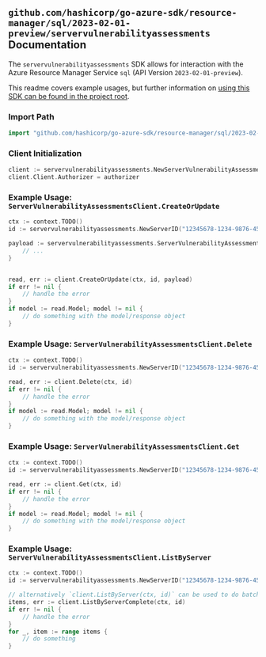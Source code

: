 
## `github.com/hashicorp/go-azure-sdk/resource-manager/sql/2023-02-01-preview/servervulnerabilityassessments` Documentation

The `servervulnerabilityassessments` SDK allows for interaction with the Azure Resource Manager Service `sql` (API Version `2023-02-01-preview`).

This readme covers example usages, but further information on [using this SDK can be found in the project root](https://github.com/hashicorp/go-azure-sdk/tree/main/docs).

### Import Path

```go
import "github.com/hashicorp/go-azure-sdk/resource-manager/sql/2023-02-01-preview/servervulnerabilityassessments"
```


### Client Initialization

```go
client := servervulnerabilityassessments.NewServerVulnerabilityAssessmentsClientWithBaseURI("https://management.azure.com")
client.Client.Authorizer = authorizer
```


### Example Usage: `ServerVulnerabilityAssessmentsClient.CreateOrUpdate`

```go
ctx := context.TODO()
id := servervulnerabilityassessments.NewServerID("12345678-1234-9876-4563-123456789012", "example-resource-group", "serverValue")

payload := servervulnerabilityassessments.ServerVulnerabilityAssessment{
	// ...
}


read, err := client.CreateOrUpdate(ctx, id, payload)
if err != nil {
	// handle the error
}
if model := read.Model; model != nil {
	// do something with the model/response object
}
```


### Example Usage: `ServerVulnerabilityAssessmentsClient.Delete`

```go
ctx := context.TODO()
id := servervulnerabilityassessments.NewServerID("12345678-1234-9876-4563-123456789012", "example-resource-group", "serverValue")

read, err := client.Delete(ctx, id)
if err != nil {
	// handle the error
}
if model := read.Model; model != nil {
	// do something with the model/response object
}
```


### Example Usage: `ServerVulnerabilityAssessmentsClient.Get`

```go
ctx := context.TODO()
id := servervulnerabilityassessments.NewServerID("12345678-1234-9876-4563-123456789012", "example-resource-group", "serverValue")

read, err := client.Get(ctx, id)
if err != nil {
	// handle the error
}
if model := read.Model; model != nil {
	// do something with the model/response object
}
```


### Example Usage: `ServerVulnerabilityAssessmentsClient.ListByServer`

```go
ctx := context.TODO()
id := servervulnerabilityassessments.NewServerID("12345678-1234-9876-4563-123456789012", "example-resource-group", "serverValue")

// alternatively `client.ListByServer(ctx, id)` can be used to do batched pagination
items, err := client.ListByServerComplete(ctx, id)
if err != nil {
	// handle the error
}
for _, item := range items {
	// do something
}
```
